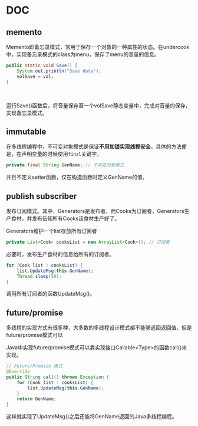 # DOC

##  memento

Memento即备忘录模式，常用于保存一个对象的一种属性的状态。在undercook中，实现备忘录模式的class为menu，保存了menu的音量的信息。

```java
public static void Save() {
    System.out.println("Save data");
    volSave = vol;
}
```

​	

运行Save()函数后，将音量保存至一个volSave静态变量中，完成对音量的保存，实现备忘录模式。

## immutable

在多线程编程中，不可变对象模式是保证**不用加锁实现线程安全**。具体的方法便是，在声明变量的时候使用`final`关键字，

```java
private final String GenName; // 不可变对象模式
```

并且不定义setter函数，仅在构造函数时定义GenName的值。

## publish subscriber

发布订阅模式。其中，Generators是发布者，而Cooks为订阅者，Generators生产食材，并发布告知所有Cooks该食材生产好了。

Generators维护一个list存放所有订阅者

```java
private List<Cook> cooksList = new ArrayList<Cook>(); // 订阅者
```

必要时，发布生产食材的信息给所有的订阅者。

```java
for (Cook list : cooksList) {
    list.UpdateMsg(this.GenName);
    Thread.sleep(50);
}
```

调用所有订阅者的函数UpdateMsg()。

## future/promise

多线程的实现方式有很多种，大多数的多线程设计模式都不能够返回返回值，但是future/promise模式可以

Java中实现future/promise模式可以靠实现接口Callable\<Type>的函数call()来实现。

```java
// Future/Promise 模式
@Override
public String call() throws Exception {
    for (Cook list : cooksList) {
        list.UpdateMsg(this.GenName);
    }
    return GenName;
}
```

这样就实现了UpdateMsg()之后还能将GenName返回的Java多线程编程。
